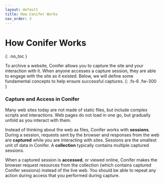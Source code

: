 ```yaml
---
layout: default
title: How Conifer Works
nav_order: 3
---
```


# How Conifer Works
{: .no_toc }

To archive a website, Conifer allows you to capture the site and your interaction with it.  When anyone accesses a capture session, they are able to engage with the site as it existed. Below, we will define some fundamental concepts to help ensure successful captures.
{: .fs-6 .fw-300 }

### Capture and Access in Conifer
Many web sites today are not made of static files, but include complex scripts and interactions. Web pages do not load in one go, but gradually unfold as you interact with them.

Instead of thinking about the web as files, Conifer works with **sessions**. During a session, requests sent by the browser and responses from the web are **captured** while you are interacting with sites. Sessions are the smallest unit of data in Conifer. A **collection** typically contains multiple captured sessions.

When a captured session is **accessed**, or viewed online, Conifer makes the browser request resources from the collection (which contains captured Conifer sessions) instead of the live web. You should be able to repeat any action during access that you performed during capture.  
